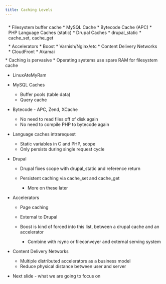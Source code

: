 ```yaml
---
title: Caching Levels
---
```


<div markdown="markdown" style="float: left; padding: 10px;">
* Filesystem buffer cache
* MySQL Cache
* Bytecode Cache (APC)
* PHP Language Caches (static)
* Drupal Caches
  * drupal_static
  * cache_set, cache_get
</div>

<div markdown="markdown" style="padding: 10px;">
* Accelerators
  * Boost
  * Varnish/Nginx/etc
* Content Delivery Networks
  * CloudFront
  * Akamai
</div>

<div markdown="markdown" class="presenter-note">
* Caching is pervasive
* Operating systems use spare RAM for filesystem cache

  * LinuxAteMyRam
* MySQL Caches

  * Buffer pools (table data)
  * Query cache
* Bytecode - APC, Zend, XCache

  * No need to read files off of disk again
  * No need to compile PHP to bytecode again
* Language caches intrarequest

  * Static variables in C and PHP, scope
  * Only persists during single request cycle
* Drupal

  * Drupal fixes scope with drupal_static and reference return
  * Persistent caching via cache_set and cache_get

    * More on these later
* Accelerators 

  * Page caching
  * External to Drupal
  * Boost is kind of forced into this list, between a drupal cache and an accelerator

    * Combine with rsync or fileconveyer and external serving system
* Content Delivery Networks

  * Multiple distributed accelerators as a business model
  * Reduce physical distance between user and server
* Next slide - what we are going to focus on
</div>